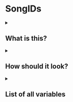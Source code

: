 # SongIDs

<details><summary><h2>What is this?</h2></summary>

SongIDs is a module script located in “ReplicatedStorage" that defines the song's properties that go with every song (every song in the game is included in SongIDs).<br><br>
This is required when adding new songs as it requires the Instrumental sounds to be defined here.
</details>

<details><summary><h2>How should it look?</h2></summary>

Each songId follows a strict format in order for the game to find and retrieve the data for each song.<br><br>
It would look something like this:
```lua
["songName"] = {
	Instrumental = soundID;
};
```

However for the entire SongIDs script, it should look like this:
```lua
return {
    ["Example1"] = {
        Instrumental = 123456789;
    };
    
    ["Example2"] = {
        Instrumental = 234578901;
    };
}
```
</details>

<details><summary><h2>List of all variables</h2></summary>

> This is the format
````lua
[“ExampleSong”] = {
	Instrumental = 0; -- Required (if you want you can combine both the voices and instrumental into one audio file)
	Voices = 0; -- If the chart has ‘“needsVoices”: true’ then the voices would be required 
	Offset = 0; -- (Optional) Applies an offset (in milliseconds) to the chart
	EventOffset = 0; -- (Optional) Applies an offset to the events
	BFAnimations = "BF"; -- (Optional) Set Boyfriends animation
	BF2Animations = "BF"; -- (Optional) Adds a secondary Boyfriend with said animation
	DadAnimations = "Dad"; -- (Optional) Set Dads animation
	Dad2Animations = "Dad"; -- (Optional) Adds a secondary Dad with said animation
	AnimOffsets = { -- (Optional) Defines the CFrame offset for (BF, DAD, BF2, DAD2) all the CFrames do not have to be defined.
		CFrame.new(),
		CFrame.new(),
		CFrame.new(),
		CFrame.new()
	};
	NoteGroup = 'Default'; -- (Optional) Defines which notegroup to use inside of the NoteGroups folder
	NoteSkin = 'Default'; -- (Optional) Sets the noteskin for the song
	NoteSplashSkin = ''; -- (Optional) Sets the notesplash skin for the song
	Script = 'Default'; -- (Optional) Option to change the script that the song will use [Uses scripts from modcharts folder]
	defaultCamZoom = 0; -- (Optional) changes the default zoom/FOV of the camera when the song starts
	mapProps = ''; -- (Optional) Adds the map to the game using the name of the map in the ReplicatedStorage.Maps Folder
	ClockTime = 6.5; -- (Optional) Sets the time of day
	hideProps = false; -- (Optional) Tells whether or not to hide props in the map
	hideBox = false; -- (Optional) Hides all boomboxes
	PlaybackSpeed = 1; -- (Optional) Value changes the default speed of the song, this is used for slowing down sped up songs that are too long for Roblox
	PreloadSounds = { -- (Optional) Plays the sound at a very low volume so that the game forces it to load
		"rbxassetid://" -- sound id
	};
	PreloadImages = { -- (Optional) Prechaches images for the song
		"rbxassetid://" -- image id
	};
	countdownImages = { -- (Optional) you could just make it equal false for it to be nothing
		0; -- image of 3
		0; -- image of the 2
		0; -- image of the 1
		0; -- image of the go!
	};
	IntroSounds = { -- (Optional) Changes the sounds for the countdown
		"rbxassetid://"; -- Voice for 3 -- If you want there to be silence just make it blank like ""
		"rbxassetid://"; -- Voice for 2
		"rbxassetid://"; -- Voice for 1
		"rbxassetid://"; -- Voice for Go
	};
	RatingSet = { -- (Optional) Changes the images for the ratings
		sick="rbxassetid://10849280164",
		good="rbxassetid://10849281330",
		bad="rbxassetid://10849282992",
		trash="rbxassetid://10849284734"
	};
````

> This is the more in-depth explanation

| Name : Type | Description |
|:------------|:-----------:|
| Instrumental : number | (Required) defines the audio id for the instrumental of the song |
| Voices : number | defines the audio id for the voices of the song |
| Offset : number | The offset (in milliseconds) that will apply to the “song” and not the chart (what it does is change when the song starts playing, old charts will usually have a 100 millisecond delay) |
| EventOffset : number | The offset (in milliseconds) that will be applied to all events |
| BFAnimations : string | The name of the animation that will apply to the bf character |
| DadAnimations : string | THe name of the animation that will apply to the dad character |
| BF2Animations : string | The name of the animation that will apply to the second bf character (defining this value will make the second bf character spawn) |
| Dad2Animations : string | The name of the animation that will apply to the second dad character (defining this value will make the second dad character spawn) |
| AnimOffsets : [CFrame](https://create.roblox.com/docs/en-us/reference/engine/datatypes/CFrame)[] | A list of offsets that will apply to these characters in this order: “BF”, “Dad”, “BF2”, “Dad2” |
| NoteGroup : string | The name of the NoteGroup which will apply for the song.<br>Located under (ReplicatedStorage > Modules > NoteGroups) |
| NoteSkin : string | The name of the note skin which will apply for the song |
| NoteSplashSkin : string | The name of the note splash that will apply for the song |
| Script : string | The name of the “Modchart” that the song will use<br>Modcharts are located in (ReplicatedStorage > Modules > Modcharts) |
| defaultCamZoom : number | The default camera zoom that the song will use.<br>If the value is greater than 1 then it is zoomed in and if it is less than 1 it would be zoomed out |
| mapProps : string | The name of the map that will be used for the song.<br>located in (ReplicatedStorage > Modules > Maps) |
| ClockTime : number | Applies a custom time-of-day for the specific song<br>default: 6.5 |
| hideProps : boolean | Whether or not to hide the props for the map |
| hideBox : boolean | Whether or not to hide the boombox |
| PlaybackSpeed : number | Determines the default playback speed of the instrumental and voices (used with songs that are over 7 minutes, which is Roblox's song limit) |
| PreloadSounds : string[] | A list of `robloxassetid`s that will be preloaded so that the sounds will play instantly rather than waiting to be loaded first |
| PreloadImages : string[] | A list of `robloxassetid`s that will be preloaded so that the images will show up instantly rather than having to load while the song is playing |
| countdownImages : number[] | A list of asset ids that are used to change the images that appear for “3”, “2”, “1”, “GO” that appear at the beginning of a song |
| IntroSounds : string[] | A list of `robloxassetid`s that are used to change the sounds that play for “3”, “2”, “1”, “GO” at the beginning of the song |
| RatingSet : {sick: string, good: string, bad: string, trash: string} | A table that contains a list of `robloxassetid`s that are used to change the default Rating images just for that particular song |
</details>

